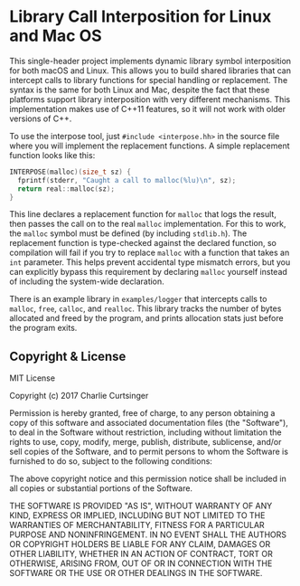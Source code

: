 # Library Call Interposition for Linux and Mac OS
This single-header project implements dynamic library symbol interposition for both macOS and Linux. This allows you to build shared libraries that can intercept calls to library functions for special handling or replacement. The syntax is the same for both Linux and Mac, despite the fact that these platforms support library interposition with very different mechanisms. This implementation makes use of C++11 features, so it will not work with older versions of C++.

To use the interpose tool, just `#include <interpose.hh>` in the source file where you will implement the replacement functions. A simple replacement function looks like this:

```c++
INTERPOSE(malloc)(size_t sz) {
  fprintf(stderr, "Caught a call to malloc(%lu)\n", sz);
  return real::malloc(sz);
}
```

This line declares a replacement function for `malloc` that logs the result, then passes the call on to the real `malloc` implementation. For this to work, the `malloc` symbol must be defined (by including `stdlib.h`). The replacement function is type-checked against the declared function, so compilation will fail if you try to replace `malloc` with a function that takes an `int` parameter. This helps prevent accidental type mismatch errors, but you can explicitly bypass this requirement by declaring `malloc` yourself instead of including the system-wide declaration.

There is an example library in `examples/logger` that intercepts calls to `malloc`, `free`, `calloc`, and `realloc`. This library tracks the number of bytes allocated and freed by the program, and prints allocation stats just before the program exits.

## Copyright & License
MIT License

Copyright (c) 2017 Charlie Curtsinger

Permission is hereby granted, free of charge, to any person obtaining a copy of this software and associated documentation files (the "Software"), to deal in the Software without restriction, including without limitation the rights to use, copy, modify, merge, publish, distribute, sublicense, and/or sell copies of the Software, and to permit persons to whom the Software is furnished to do so, subject to the following conditions:

The above copyright notice and this permission notice shall be included in all copies or substantial portions of the Software.

THE SOFTWARE IS PROVIDED "AS IS", WITHOUT WARRANTY OF ANY KIND, EXPRESS OR IMPLIED, INCLUDING BUT NOT LIMITED TO THE WARRANTIES OF MERCHANTABILITY, FITNESS FOR A PARTICULAR PURPOSE AND NONINFRINGEMENT. IN NO EVENT SHALL THE AUTHORS OR COPYRIGHT HOLDERS BE LIABLE FOR ANY CLAIM, DAMAGES OR OTHER LIABILITY, WHETHER IN AN ACTION OF CONTRACT, TORT OR OTHERWISE, ARISING FROM, OUT OF OR IN CONNECTION WITH THE SOFTWARE OR THE USE OR OTHER DEALINGS IN THE SOFTWARE.
